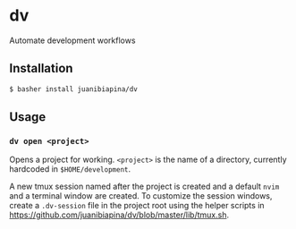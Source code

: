 # dv

Automate development workflows

## Installation

```sh
$ basher install juanibiapina/dv
```

## Usage

### `dv open <project>`

Opens a project for working. `<project>` is the name of a directory, currently
hardcoded in `$HOME/development`.

A new tmux session named after the project is created and a default `nvim` and a terminal window are created. To customize the session windows, create a `.dv-session` file in the project root using the helper scripts in https://github.com/juanibiapina/dv/blob/master/lib/tmux.sh.
